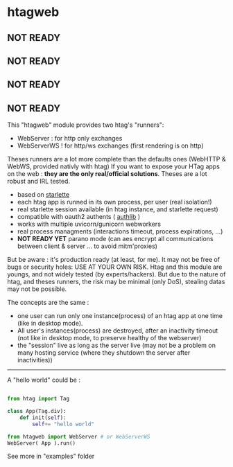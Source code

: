 # htagweb

## NOT READY

## NOT READY

## NOT READY

## NOT READY


This "htagweb" module provides two htag's "runners":

 * WebServer     : for http only exchanges
 * WebServerWS   ! for http/ws exchanges (first rendering is on http)

Theses runners are a lot more complete than the defaults ones (WebHTTP & WebWS, provided nativly with htag)
If you want to expose your HTag apps on the web : **they are the only real/official solutions**.
Theses are a lot robust and IRL tested.

 * based on [starlette](https://pypi.org/project/starlette/)
 * each htag app is runned in its own process, per user (real isolation!)
 * real starlette session available (in htag instance, and starlette request)
 * compatible with oauth2 authents ( [authlib](https://pypi.org/project/Authlib/) )
 * works with multiple uvicorn/gunicorn webworkers
 * real process managments (interactions timeout, process expirations, ...)
 * **NOT READY YET** parano mode (can aes encrypt all communications between client & server ... to avoid mitm'proxies)

But be aware : it's production ready (at least, for me). It may not be free of bugs or security holes: USE AT YOUR OWN RISK.
Htag and this module are youngs, and not widely tested (by experts/hackers). But due to the nature of htag, and theses runners,
the risk may be minimal (only DoS), stealing datas may not be possible.

The concepts are the same :

 - one user can run only one instance(process) of an htag app at one time (like in desktop mode).
 - All user's instances(process) are destroyed, after an inactivity timeout (not like in desktop mode, to preserve healthy of the webserver)
 - the "session" live as long as the server live (may not be a problem on many hosting service (where they shutdown the server after inactivities))


----

A "hello world" could be :

```python

from htag import Tag

class App(Tag.div):
    def init(self):
        self+= "hello world"

from htagweb import WebServer # or WebServerWS
WebServer( App ).run()
```

See more in "examples" folder
